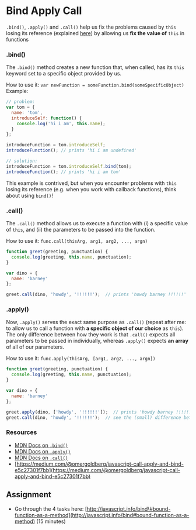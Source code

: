 # Bind Apply Call

`.bind()`, `.apply()` and `.call()` help us fix the problems caused by `this` losing its reference \(explained [here](https://github.com/thoughtworks-jumpstart/jumpstart/tree/cd82250b08f3e75062c5e694931d768e5801a4d7/01_programming_fundamentals/javascript/es5/this.html)\) by allowing us **fix the value of** `this` in functions

### .bind\(\)

The `.bind()` method creates a new function that, when called, has its `this` keyword set to a specific object provided by us.

How to use it: `var newFunction = someFunction.bind(someSpecificObject)` Example:

```javascript
// problem:
var tom = {
  name: 'tom',
  introduceSelf: function() {
    console.log('hi i am', this.name);
  }
};

introduceFunction = tom.introduceSelf;
introduceFunction(); // prints 'hi i am undefined'

// solution:
introduceFunction = tom.introduceSelf.bind(tom);
introduceFunction(); // prints 'hi i am tom'
```

This example is contrived, but when you encounter problems with `this` losing its reference \(e.g. when you work with callback functions\), think about using `bind()`!

### .call\(\)

The `.call()` method allows us to execute a function with \(i\) a specific value of `this`, and \(ii\) the parameters to be passed into the function.

How to use it: `func.call(thisArg, arg1, arg2, ..., argn)`

```javascript
function greet(greeting, punctuation) {
  console.log(greeting, this.name, punctuation);
}

var dino = {
  name: 'barney'
};

greet.call(dino, 'howdy', '!!!!!!');  // prints 'howdy barney !!!!!!'
```

### .apply\(\)

Now, `.apply()` serves the exact same purpose as `.call()` \(repeat after me: to allow us to call a function with **a specific object of our choice** as `this`\). The only difference between how they work is that `.call()` expects all parameters to be passed in individually, whereas `.apply()` expects **an array** of all of our parameters.

How to use it: `func.apply(thisArg, [arg1, arg2, ..., argn])`

```javascript
function greet(greeting, punctuation) {
  console.log(greeting, this.name, punctuation);
}

var dino = {
  name: 'barney'
};

greet.apply(dino, ['howdy', '!!!!!!']);  // prints 'howdy barney !!!!!!
greet.call(dino, 'howdy', '!!!!!!');  // see the (small) difference between apply() and call()?
```

### Resources

* [MDN Docs on `.bind()`](https://developer.mozilla.org/en-US/docs/Web/JavaScript/Reference/Global_Objects/Function/bind)
* [MDN Docs on `.apply()`](https://developer.mozilla.org/en-US/docs/Web/JavaScript/Reference/Global_Objects/Function/apply)
* [MDN Docs on `.call()`](https://developer.mozilla.org/en-US/docs/Web/JavaScript/Reference/Global_Objects/Function/call)
* [https://medium.com/@omergoldberg/javascript-call-apply-and-bind-e5c27301f7bb](https://medium.com/@omergoldberg/javascript-call-apply-and-bind-e5c27301f7bb)

## Assignment

* Go through the 4 tasks here: [http://javascript.info/bind\#bound-function-as-a-method](http://javascript.info/bind#bound-function-as-a-method) \(15 minutes\)

